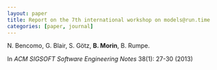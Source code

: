 ```yaml
---
layout: paper
title: Report on the 7th international workshop on models@run.time
categories: [paper, journal]
---
```

 N. Bencomo, G. Blair, S. Götz, **B. Morin**, B. Rumpe. 
 
 In _ACM SIGSOFT Software Engineering Notes_ 38(1): 27-30 (2013)